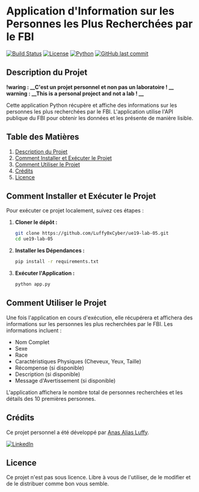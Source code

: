 # Application d'Information sur les Personnes les Plus Recherchées par le FBI
[![Build Status](https://cdn.prod.website-files.com/5e0f1144930a8bc8aace526c/65dd9eb5aaca434fac4f1c7c_Build-Passing-brightgreen.svg)](https://github.com/Luffy0xCyber/ue19-lab-05/actions)
[![License](https://img.shields.io/badge/License-Unlicensed-blue.svg)](https://github.com/Luffy0xCyber/ue19-lab-05/blob/main/LICENSE)
[ ![Python](https://img.shields.io/badge/Python-3.13.0-blue.svg)](https://www.python.org/downloads/release/python-3130/)
[![GitHub last commit](https://img.shields.io/github/last-commit/Luffy0xCyber/ue19-lab-05)]()
## Description du Projet

**!waring : __C'est un projet personnel et non pas un laboratoire ! __
warning : __This is a personal project and not a lab ! __**

Cette application Python récupère et affiche des informations sur les personnes les plus recherchées par le FBI. 
L'application utilise l'API publique du FBI pour obtenir les données et les présente de manière lisible.

## Table des Matières

1. [Description du Projet](#description-du-projet)
2. [Comment Installer et Exécuter le Projet](#comment-installer-et-exécuter-le-projet)
3. [Comment Utiliser le Projet](#comment-utiliser-le-projet)
4. [Crédits](#crédits)
5. [Licence](#licence)

## Comment Installer et Exécuter le Projet

Pour exécuter ce projet localement, suivez ces étapes :

1. **Cloner le dépôt :**
    ```sh
    git clone https://github.com/Luffy0xCyber/ue19-lab-05.git
    cd ue19-lab-05
    ```
2. **Installer les Dépendances :**
    ```sh
    pip install -r requirements.txt
    ```
3. **Exécuter l'Application :**
    ```sh
    python app.py
    ```

## Comment Utiliser le Projet

Une fois l'application en cours d'exécution, elle récupérera et affichera des informations sur les personnes les plus recherchées par le FBI. Les informations incluent :

- Nom Complet
- Sexe
- Race
- Caractéristiques Physiques (Cheveux, Yeux, Taille)
- Récompense (si disponible)
- Description (si disponible)
- Message d'Avertissement (si disponible)

L'application affichera le nombre total de personnes recherchées et les détails des 10 premières personnes.

## Crédits

Ce projet personnel a été développé par [Anas Alias Luffy](https://github.com/Luffy0xCyber).

[![LinkedIn](https://img.shields.io/badge/LinkedIn-Connect-blue)](https://www.linkedin.com/in/anaself/)

## Licence

Ce projet n'est pas sous licence. Libre à vous de l'utiliser, de le modifier et de le distribuer comme bon vous semble.